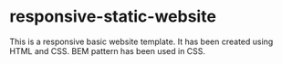 # responsive-static-website
This is a responsive basic website template. It has been created using HTML and CSS. BEM pattern has been used in CSS.
